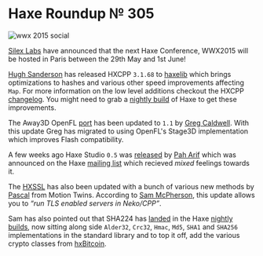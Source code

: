 [_template]: ../templates/roundup.html
[date]: / "2015-02-01 10:14:00"
[modified]: / "2015-02-01 15:45:00"
[published]: / "2015-02-01 15:45:00"
[“”]: a ""
# Haxe Roundup № 305

![wwx 2015 social](/img/305/wwx2015.png "WWX 2015 in Paris between 29th May and 1st June!")

[Silex Labs][tw1] have announced that the next Haxe Conference, WWX2015 will be hosted
in Paris between the 29th May and 1st June!

[Hugh Sanderson][tw2] has released HXCPP `3.1.68` to [haxelib][l1] which brings
optimizations to hashes and various other speed improvements affecting `Map`.
For more information on the low level additions checkout the HXCPP [changelog][l2].
You might need to grab a [nightly build][l8] of Haxe to get these improvements.

The Away3D OpenFL [port][l3] has been updated to `1.1` by [Greg Caldwell][tw3]. With 
this update Greg has migrated to using OpenFL's Stage3D implementation which 
improves Flash compatibility.

A few weeks ago Haxe Studio `0.5` was [released][l5] by [Pah Arif][gh1] which was
announced on the Haxe [mailing list][l4] which recieved _mixed_ feelings towards it.

The [HXSSL][l6] has also been updated with a bunch of various new methods by
[Pascal][tw4] from Motion Twins. According to [Sam McPherson][tw5], this update
allows you to _“run TLS enabled servers in Neko/CPP”_.

Sam has also pointed out that SHA224 has [landed][l7] in the Haxe [nightly builds][l8],
now sitting along side `Alder32`, `Crc32`, `Hmac`, `Md5`, `SHA1` and `SHA256` 
implementations in the standard library and to top it off, add the various crypto 
classes from [hxBitcoin][l9].

[gh1]: https://github.com/misterpah "@misterpah"

[tw5]: https://twitter.com/sgmacpherson "@sgmacpherson"
[tw4]: https://twitter.com/mt_pperidont "@mt_pperidont"
[tw3]: https://twitter.com/Greg209 "@Greg209"
[tw2]: https://twitter.com/GameHaxe "@GameHaxe"
[tw1]: https://twitter.com/silexlabs "@silexlabs"
	
[l9]: https://github.com/cbatson/hxBitcoin/tree/master/com/fundoware/engine/crypto "HxBitcoin Crypto Classes on GitHub"
[l8]: builds.haxe.org "Nightly Builds of Haxe"
[l7]: https://github.com/HaxeFoundation/haxe/pull/3810/files "SHA224 added to Haxe"
[l6]: https://github.com/tong/hxssl/ "HXSSL on GitHub"
[l5]: https://github.com/misterpah/Haxe-Studio/wiki/How-to-install-Haxe-Studio "How to install Haxe Studio"
[l4]: https://groups.google.com/d/msg/haxelang/78t727fG29A/0M46JKwdECwJ "Haxe Studio 0.5 Released"
[l3]: https://github.com/away3d/away3d-core-openfl "Away3D OpenFL Port on GitHub"
[l2]: https://github.com/HaxeFoundation/hxcpp/blob/2bd0f967e0ec4733d762cf380fb1909b1436df86/Changes.md "HXCPP Changelog on GitHub"
[l1]: http://lib.haxe.org/p/hxcpp "HXCPP on lib.haxe.org"
